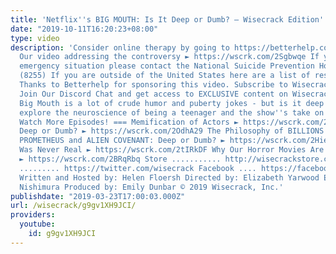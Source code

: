 ```yaml
---
title: 'Netflix''s BIG MOUTH: Is It Deep or Dumb? – Wisecrack Edition'
date: "2019-10-11T16:20:23+08:00"
type: video
description: 'Consider online therapy by going to https://betterhelp.com/wisecrack
  Our video addressing the controversy ► https://wscrk.com/2Sgbwqe If you are in an
  emergency situation please contact the National Suicide Prevention Hotline ► 1-800-273-TALK
  (8255) If you are outside of the United States here are a list of resources ►https://www.betterhelp.com/gethelpnow/
  Thanks to Betterhelp for sponsoring this video. Subscribe to Wisecrack! ► http://wscrk.com/SbscrbWC
  Join Our Discord Chat and get access to EXCLUSIVE content on WisecrackPLUS ► http://wscrk.com/YtWcPls
  Big Mouth is a lot of crude humor and puberty jokes - but is it deep or dumb? We
  explore the neuroscience of being a teenager and the show''s take on shame. ===
  Watch More Episodes! === Memification of Actors ► https://wscrk.com/2ukigtr BANKSY
  Deep or Dumb? ► https://wscrk.com/2OdhA29 The Philosophy of BILLIONS ► https://wscrk.com/2TSd6mM
  PROMETHEUS and ALIEN COVENANT: Deep or Dumb? ► https://wscrk.com/2Hie8ly Why FYRE
  Was Never Real ► https://wscrk.com/2tIRkDF Why Our Horror Movies Are Different Now
  ► https://wscrk.com/2BRqRbq Store ........... http://wisecrackstore.com Twitter
  ......... https://twitter.com/wisecrack Facebook .... https://facebook.com/wisecrackedu
  Written and Hosted by: Helen Floersh Directed by: Elizabeth Yarwood Edited by: Andrew
  Nishimura Produced by: Emily Dunbar © 2019 Wisecrack, Inc.'
publishdate: "2019-03-23T17:00:03.000Z"
url: /wisecrack/g9gv1XH9JCI/
providers:
  youtube:
    id: g9gv1XH9JCI
---
```

